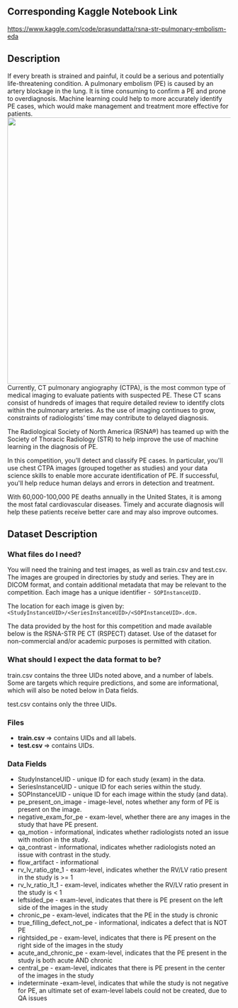 ## Corresponding Kaggle Notebook Link 
https://www.kaggle.com/code/prasundatta/rsna-str-pulmonary-embolism-eda

## Description

If every breath is strained and painful, it could be a serious and potentially life-threatening condition. A pulmonary embolism (PE) is caused by an artery blockage in the lung. It is time consuming to confirm a PE and prone to overdiagnosis. Machine learning could help to more accurately identify PE cases, which would make management and treatment more effective for patients.
<img src = "https://www.googleapis.com/download/storage/v1/b/kaggle-user-content/o/inbox%2F603584%2F9a3aac7e7ac865f134201cc2a5cd52f3%2Fkaggle_header3.png?generation=1599585319459400&alt=media" align ="right" width = "600" />

Currently, CT pulmonary angiography (CTPA), is the most common type of medical imaging to evaluate patients with suspected PE. These CT scans consist of hundreds of images that require detailed review to identify clots within the pulmonary arteries. As the use of imaging continues to grow, constraints of radiologists’ time may contribute to delayed diagnosis.

The Radiological Society of North America (RSNA®) has teamed up with the Society of Thoracic Radiology (STR) to help improve the use of machine learning in the diagnosis of PE.

In this competition, you’ll detect and classify PE cases. In particular, you'll use chest CTPA images (grouped together as studies) and your data science skills to enable more accurate identification of PE. If successful, you'll help reduce human delays and errors in detection and treatment.

With 60,000-100,000 PE deaths annually in the United States, it is among the most fatal cardiovascular diseases. Timely and accurate diagnosis will help these patients receive better care and may also improve outcomes.


## Dataset Description
### What files do I need? 
You will need the training and test images, as well as train.csv and test.csv. The images are grouped in directories by study and series. They are in DICOM format, and contain additional metadata that may be relevant to the competition. Each image has a unique identifier -``` SOPInstanceUID.```

The location for each image is given by: ``` <StudyInstanceUID>/<SeriesInstanceUID>/<SOPInstanceUID>.dcm.```

The data provided by the host for this competition and made available below is the RSNA-STR PE CT (RSPECT) dataset. Use of the dataset for non-commercial and/or academic purposes is permitted with citation.
### What should I expect the data format to be?
train.csv contains the three UIDs noted above, and a number of labels. Some are targets which require predictions, and some are informational, which will also be noted below in Data fields.

test.csv contains only the three UIDs.
### Files

- <b> train.csv </b> => contains UIDs and all labels.
- <b> test.csv </b> => contains UIDs.

### Data Fields 
- StudyInstanceUID - unique ID for each study (exam) in the data.
- SeriesInstanceUID - unique ID for each series within the study.
- SOPInstanceUID - unique ID for each image within the study (and data).
- pe_present_on_image - image-level, notes whether any form of PE is present on the image.
- negative_exam_for_pe - exam-level, whether there are any images in the study that have PE present.
- qa_motion - informational, indicates whether radiologists noted an issue with motion in the study.
- qa_contrast - informational, indicates whether radiologists noted an issue with contrast in the study.
- flow_artifact - informational
- rv_lv_ratio_gte_1 - exam-level, indicates whether the RV/LV ratio present in the study is >= 1
- rv_lv_ratio_lt_1 - exam-level, indicates whether the RV/LV ratio present in the study is < 1
- leftsided_pe - exam-level, indicates that there is PE present on the left side of the images in the study
- chronic_pe - exam-level, indicates that the PE in the study is chronic
- true_filling_defect_not_pe - informational, indicates a defect that is NOT PE
- rightsided_pe - exam-level, indicates that there is PE present on the right side of the images in the study
- acute_and_chronic_pe - exam-level, indicates that the PE present in the study is both acute AND chronic
- central_pe - exam-level, indicates that there is PE present in the center of the images in the study
- indeterminate -exam-level, indicates that while the study is not negative for PE, an ultimate set of exam-level labels could not be created, due to QA issues





